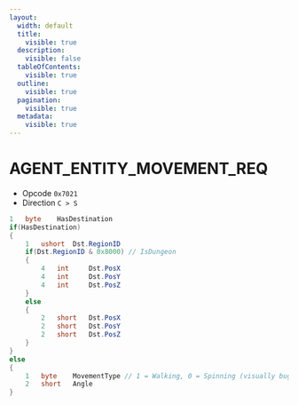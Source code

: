 ```yaml
---
layout:
  width: default
  title:
    visible: true
  description:
    visible: false
  tableOfContents:
    visible: true
  outline:
    visible: true
  pagination:
    visible: true
  metadata:
    visible: true
---
```


# AGENT\_ENTITY\_MOVEMENT\_REQ

* Opcode `0x7021`
* Direction `C > S`

```csharp
1   byte    HasDestination
if(HasDestination)
{
    1   ushort  Dst.RegionID
    if(Dst.RegionID & 0x8000) // IsDungeon
    {
        4   int     Dst.PosX
        4   int     Dst.PosY
        4   int     Dst.PosZ
    }
    else
    {
        2   short   Dst.PosX
        2   short   Dst.PosY
        2   short   Dst.PosZ
    }
}
else
{
    1   byte    MovementType // 1 = Walking, 0 = Spinning (visually bugged, replaced by AGENT_ENTITY_ROTATION_REQ)
    2   short   Angle
}
```
